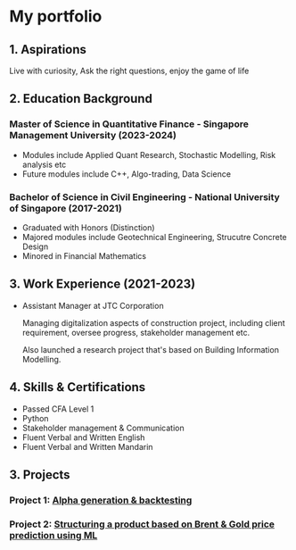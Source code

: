 # My portfolio
## 1. Aspirations
Live with curiosity, Ask the right questions, enjoy the game of life

## 2. Education Background
### Master of Science in Quantitative Finance - Singapore Management University (2023-2024)
- Modules include Applied Quant Research, Stochastic Modelling, Risk analysis etc
- Future modules include C++, Algo-trading, Data Science
  
### Bachelor of Science in Civil Engineering - National University of Singapore (2017-2021)
- Graduated with Honors (Distinction)
- Majored modules include Geotechnical Engineering, Strucutre Concrete Design
- Minored in Financial Mathematics

## 3. Work Experience (2021-2023)
- Assistant Manager at JTC Corporation
  
  Managing digitalization aspects of construction project, including client requirement, oversee progress, stakeholder management etc.

  Also launched a research project that's based on Building Information Modelling.
  
## 4. Skills & Certifications
- Passed CFA Level 1
- Python
- Stakeholder management & Communication
- Fluent Verbal and Written English
- Fluent Verbal and Written Mandarin

## 3. Projects
### Project 1: [Alpha generation & backtesting](https://github.com/Liangrui0431/Backtesting-sample)

### Project 2: [Structuring a product based on Brent & Gold price prediction using ML](https://github.com/Liangrui0431/QF634-project)
